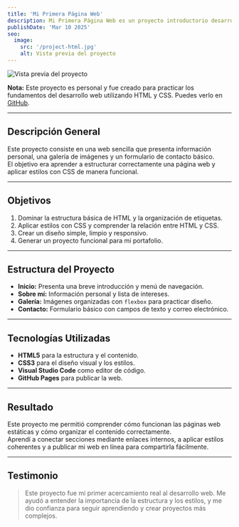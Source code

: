 ```yaml
---
title: 'Mi Primera Página Web'
description: Mi Primera Página Web es un proyecto introductorio desarrollado con HTML y CSS. Este sitio fue creado para practicar los conceptos básicos de estructura, etiquetas, estilos y organización de contenido en la web.
publishDate: 'Mar 10 2025'
seo:
  image:
    src: '/project-html.jpg'
    alt: Vista previa del proyecto
---
```


![Vista previa del proyecto](/webGranado.PNG)

**Nota:** Este proyecto es personal y fue creado para practicar los fundamentos del desarrollo web utilizando HTML y CSS. Puedes verlo en [GitHub](https://github.com/saulcanovas/Web-grando-espada).

---

## Descripción General

Este proyecto consiste en una web sencilla que presenta información personal, una galería de imágenes y un formulario de contacto básico.  
El objetivo era aprender a estructurar correctamente una página web y aplicar estilos con CSS de manera funcional.

---

## Objetivos

1. Dominar la estructura básica de HTML y la organización de etiquetas.  
2. Aplicar estilos con CSS y comprender la relación entre HTML y CSS.  
3. Crear un diseño simple, limpio y responsivo.  
4. Generar un proyecto funcional para mi portafolio.

---

## Estructura del Proyecto

- **Inicio:** Presenta una breve introducción y menú de navegación.  
- **Sobre mí:** Información personal y lista de intereses.  
- **Galería:** Imágenes organizadas con `flexbox` para practicar diseño.  
- **Contacto:** Formulario básico con campos de texto y correo electrónico.

---

## Tecnologías Utilizadas

- **HTML5** para la estructura y el contenido.  
- **CSS3** para el diseño visual y los estilos.  
- **Visual Studio Code** como editor de código.  
- **GitHub Pages** para publicar la web.

---

## Resultado

Este proyecto me permitió comprender cómo funcionan las páginas web estáticas y cómo organizar el contenido correctamente.  
Aprendí a conectar secciones mediante enlaces internos, a aplicar estilos coherentes y a publicar mi web en línea para compartirla fácilmente.

---

## Testimonio

> Este proyecto fue mi primer acercamiento real al desarrollo web. Me ayudó a entender la importancia de la estructura y los estilos, y me dio confianza para seguir aprendiendo y crear proyectos más complejos.

